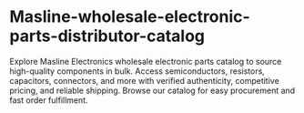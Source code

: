 # Masline-wholesale-electronic-parts-distributor-catalog
Explore Masline Electronics wholesale electronic parts catalog to source high-quality components in bulk. Access semiconductors, resistors, capacitors, connectors, and more with verified authenticity, competitive pricing, and reliable shipping. Browse our catalog for easy procurement and fast order fulfillment.

